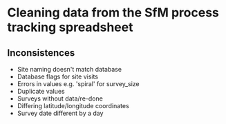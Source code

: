 # Cleaning data from the SfM process tracking spreadsheet
  
  ## Inconsistences
  <ul>
    <li>Site naming doesn't match database</li>
    <li>Database flags for site visits</li>
    <li>Errors in values e.g. 'spiral' for survey_size</li>
    <li>Duplicate values</li>
    <li>Surveys without data/re-done</li>
    <li>Differing latitude/longitude coordinates</li>
    <li>Survey date different by a day</li>
  </ul>
